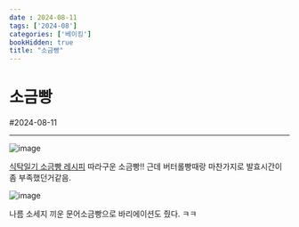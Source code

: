 ```yaml
---
date : 2024-08-11
tags: ['2024-08']
categories: ['베이킹']
bookHidden: true
title: "소금빵"
---
```


# 소금빵

#2024-08-11

---

![image](https://github.com/user-attachments/assets/0f11cb2d-1fd2-4231-9f0a-77fab8a0f4fa)

[식탁일기 소금빵 레시피](https://www.youtube.com/watch?v=OoKzyOJLygo) 따라구운 소금빵!! 근데 버터롤빵때랑 마찬가지로 발효시간이 좀 부족했던거같음.

![image](https://github.com/user-attachments/assets/9c39fe13-65eb-461a-87db-8a5448ae8ced)

나름 소세지 끼운 문어소금빵으로 바리에이션도 줬다. ㅋㅋ

